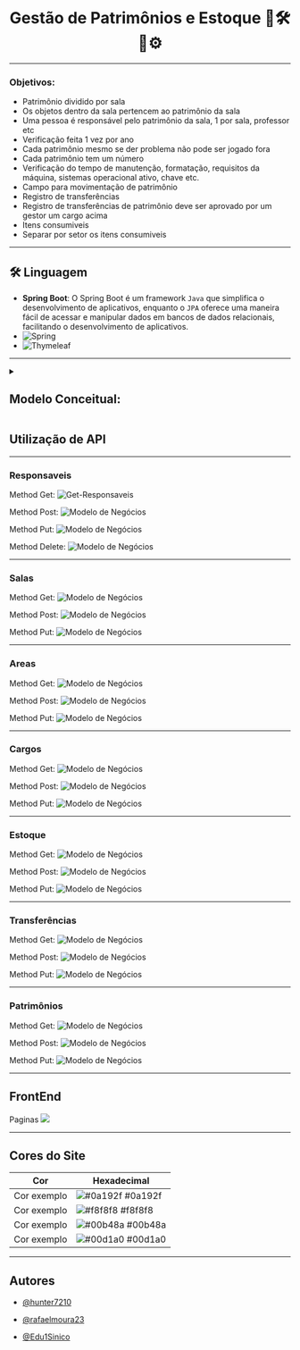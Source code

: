 <div align=center> 
  <h1> Gestão de Patrimônios e Estoque 🎯🛠🔧⚙  </h1>
</div> 

<div align=center> 
</div> 

---

### Objetivos:
<ul>
  <li>Patrimônio dividido por sala</li>
  <li>Os objetos dentro da sala pertencem ao patrimônio da sala</li>
  <li>Uma pessoa é responsável pelo patrimônio da sala, 1 por sala, professor etc</li>
  <li>Verificação feita 1 vez por ano</li>
  <li>Cada patrimônio mesmo se der problema não pode ser jogado fora</li>
  <li>Cada patrimônio tem um número</li>
  <li>Verificação do tempo de manutenção, formatação, requisitos da máquina, sistemas operacional ativo, chave etc.</li>
  <li>Campo para movimentação de patrimônio</li>
  <li>Registro de transferências</li>
  <li>Registro de transferências de patrimônio deve ser aprovado por um gestor um cargo acima</li>
  <li>Itens consumiveis</li>
  <li>Separar por setor os itens consumiveis</li>
</ul>


---
 
## 🛠 Linguagem
- **Spring Boot**: O Spring Boot é um framework `Java` que simplifica o desenvolvimento de aplicativos, enquanto o `JPA` oferece uma maneira fácil de acessar e manipular dados em bancos de dados relacionais, facilitando o desenvolvimento de aplicativos.
- ![Spring](https://img.shields.io/badge/spring-%236DB33F.svg?style=for-the-badge&logo=spring&logoColor=white)
- ![Thymeleaf](https://img.shields.io/badge/Thymeleaf-%23005C0F.svg?style=for-the-badge&logo=Thymeleaf&logoColor=white)
  

---
<details><summary>
  
<h2> Modelo Conceitual: </h2>

</summary>

![Modelo de Negócios](/image-database.png)
</details>



## Utilização de API
---
### Responsaveis

  Method Get:
![Get-Responsaveis](requisitions_api_images/responsaveis/get-responsaveis.png)

  Method Post:
![Modelo de Negócios](requisitions_api_images/responsaveis/post-responsaveis.png)

  Method Put:
![Modelo de Negócios](requisitions_api_images/responsaveis/put-responsaveis.png)

  Method Delete:
![Modelo de Negócios](requisitions_api_images/responsaveis/delete-responsaveis.png)

---
### Salas

  Method Get:
![Modelo de Negócios](requisitions_api_images/salas/get-salas.png)

  Method Post:
![Modelo de Negócios](requisitions_api_images/salas/post-salas.png)

  Method Put:
![Modelo de Negócios](requisitions_api_images/salas/put-salas.png)

---
### Areas

  Method Get:
![Modelo de Negócios](requisitions_api_images/areas/get-areas.png)

  Method Post:
![Modelo de Negócios](requisitions_api_images/areas/post-areas.png)

  Method Put:
![Modelo de Negócios](requisitions_api_images/areas/put-areas.png)

---
### Cargos

  Method Get:
![Modelo de Negócios](requisitions_api_images/cargos/get-cargos.png)

  Method Post:
![Modelo de Negócios](requisitions_api_images/cargos/post-cargos.png)

  Method Put:
![Modelo de Negócios](requisitions_api_images/cargos/put-cargos.png)

---
### Estoque

  Method Get:
![Modelo de Negócios](requisitions_api_images/estoque/get-estoque.png)

  Method Post:
![Modelo de Negócios](requisitions_api_images/estoque/post-estoque.png)

  Method Put:
![Modelo de Negócios](requisitions_api_images/estoque/put-estoque.png)

---
### Transferências

  Method Get:
![Modelo de Negócios](requisitions_api_images/transferencias/get-transferencias.png)

  Method Post:
![Modelo de Negócios](requisitions_api_images/transferencias/post-transferencias.png)

  Method Put:
![Modelo de Negócios](requisitions_api_images/transferencias/put-transferencias.png)

---
### Patrimônios

  Method Get:
![Modelo de Negócios](requisitions_api_images/patrimonios/get-patrimonios.png)

  Method Post:
![Modelo de Negócios](requisitions_api_images/patrimonios/post-patrimonios.png)

  Method Put:
![Modelo de Negócios](requisitions_api_images/patrimonios/put-patrimonios.png)

---
## FrontEnd 

Paginas
![](requisitions_api_images/patrimonio/delete-patrimonio.png)


---
## Cores do Site

| Cor               | Hexadecimal                                                |
| ----------------- | ---------------------------------------------------------------- |
| Cor exemplo       | ![#0a192f](https://via.placeholder.com/10/0a192f?text=+) #0a192f |
| Cor exemplo       | ![#f8f8f8](https://via.placeholder.com/10/f8f8f8?text=+) #f8f8f8 |
| Cor exemplo       | ![#00b48a](https://via.placeholder.com/10/00b48a?text=+) #00b48a |
| Cor exemplo       | ![#00d1a0](https://via.placeholder.com/10/00b48a?text=+) #00d1a0 |


---
## Autores

- [@hunter7210](https://www.github.com/hunter7210)

- [@rafaelmoura23](https://www.github.com/rafaelmoura23)

- [@Edu1Sinico](https://www.github.com/Edu1Sinico)








  
